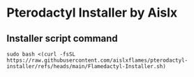 # Pterodactyl Installer by Aislx

## Installer script command
```
sudo bash <(curl -fsSL https://raw.githubusercontent.com/aislxflames/pterodactyl-installer/refs/heads/main/Flamedactyl-Installer.sh)
```
